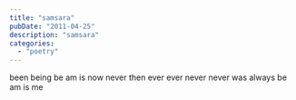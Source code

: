 ```yaml
---
title: "samsara"
pubDate: "2011-04-25"
description: "samsara"
categories:
  - "poetry"
---
```


been being be am is
now never then ever
ever never never was
always be am is me

